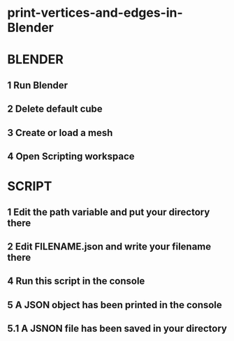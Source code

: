 # print-vertices-and-edges-in-Blender
# BLENDER
## 1 Run Blender
## 2 Delete default cube
## 3 Create or load a mesh
## 4 Open Scripting workspace
# SCRIPT
## 1 Edit the path variable and put your directory there
## 2 Edit FILENAME.json and write your filename there
## 4 Run this script in the console
## 5 A JSON object has been printed in the console
## 5.1 A JSNON file has been saved in your directory
